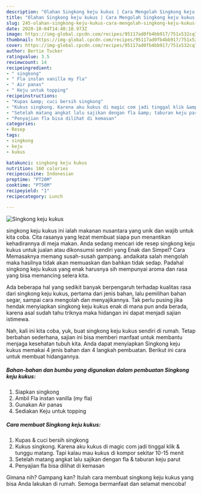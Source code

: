 ```yaml
---
description: "Olahan Singkong keju kukus | Cara Mengolah Singkong keju kukus Yang Lezat"
title: "Olahan Singkong keju kukus | Cara Mengolah Singkong keju kukus Yang Lezat"
slug: 245-olahan-singkong-keju-kukus-cara-mengolah-singkong-keju-kukus-yang-lezat
date: 2020-10-04T14:48:18.973Z
image: https://img-global.cpcdn.com/recipes/95117ad0fb4bb917/751x532cq70/singkong-keju-kukus-foto-resep-utama.jpg
thumbnail: https://img-global.cpcdn.com/recipes/95117ad0fb4bb917/751x532cq70/singkong-keju-kukus-foto-resep-utama.jpg
cover: https://img-global.cpcdn.com/recipes/95117ad0fb4bb917/751x532cq70/singkong-keju-kukus-foto-resep-utama.jpg
author: Bertie Tucker
ratingvalue: 3.5
reviewcount: 14
recipeingredient:
- " singkong"
- " Fla instan vanilla my fla"
- " Air panas"
- " Keju untuk topping"
recipeinstructions:
- "Kupas &amp; cuci bersih singkong"
- "Kukus singkong. Karena aku kukus di magic com jadi tinggal klik &amp; tunggu matang. Tapi kalau mau kukus di kompor sekitar 10-15 menit"
- "Setelah matang angkat lalu sajikan dengan fla &amp; taburan keju parut"
- "Penyajian fla bisa dilihat di kemasan"
categories:
- Resep
tags:
- singkong
- keju
- kukus

katakunci: singkong keju kukus 
nutrition: 160 calories
recipecuisine: Indonesian
preptime: "PT20M"
cooktime: "PT50M"
recipeyield: "1"
recipecategory: Lunch

---
```



![Singkong keju kukus](https://img-global.cpcdn.com/recipes/95117ad0fb4bb917/751x532cq70/singkong-keju-kukus-foto-resep-utama.jpg)


singkong keju kukus ini ialah makanan nusantara yang unik dan wajib untuk kita coba. Cita rasanya yang lezat membuat siapa pun menantikan kehadirannya di meja makan.
Anda sedang mencari ide resep singkong keju kukus untuk jualan atau dikonsumsi sendiri yang Enak dan Simpel? Cara Memasaknya memang susah-susah gampang. andaikata salah mengolah maka hasilnya tidak akan memuaskan dan bahkan tidak sedap. Padahal singkong keju kukus yang enak harusnya sih mempunyai aroma dan rasa yang bisa memancing selera kita.

Ada beberapa hal yang sedikit banyak berpengaruh terhadap kualitas rasa dari singkong keju kukus, pertama dari jenis bahan, lalu pemilihan bahan segar, sampai cara mengolah dan menyajikannya. Tak perlu pusing jika hendak menyiapkan singkong keju kukus enak di mana pun anda berada, karena asal sudah tahu triknya maka hidangan ini dapat menjadi sajian istimewa.




Nah, kali ini kita coba, yuk, buat singkong keju kukus sendiri di rumah. Tetap berbahan sederhana, sajian ini bisa memberi manfaat untuk membantu menjaga kesehatan tubuh kita. Anda dapat menyiapkan Singkong keju kukus memakai 4 jenis bahan dan 4 langkah pembuatan. Berikut ini cara untuk membuat hidangannya.

<!--inarticleads1-->

##### Bahan-bahan dan bumbu yang digunakan dalam pembuatan Singkong keju kukus:

1. Siapkan  singkong
1. Ambil  Fla instan vanilla (my fla)
1. Gunakan  Air panas
1. Sediakan  Keju untuk topping




<!--inarticleads2-->

##### Cara membuat Singkong keju kukus:

1. Kupas &amp; cuci bersih singkong
1. Kukus singkong. Karena aku kukus di magic com jadi tinggal klik &amp; tunggu matang. Tapi kalau mau kukus di kompor sekitar 10-15 menit
1. Setelah matang angkat lalu sajikan dengan fla &amp; taburan keju parut
1. Penyajian fla bisa dilihat di kemasan




Gimana nih? Gampang kan? Itulah cara membuat singkong keju kukus yang bisa Anda lakukan di rumah. Semoga bermanfaat dan selamat mencoba!
